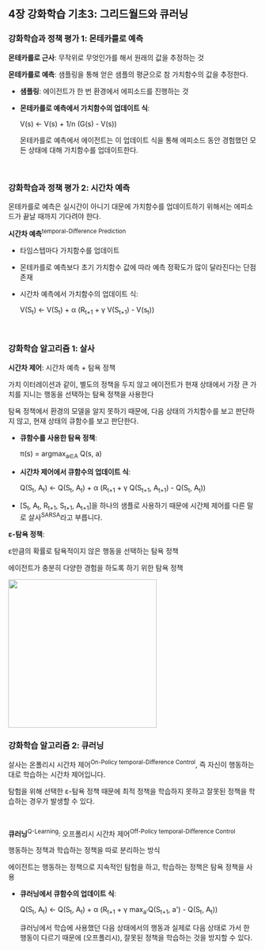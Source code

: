 ## 4장 강화학습 기초3: 그리드월드와 큐러닝

### 강화학습과 정책 평가 1: 몬테카를로 예측
**몬테카를로 근사**: 무작위로 무엇인가를 해서 원래의 값을 추정하는 것

**몬테카를로 예측**: 샘플링을 통해 얻은 샘플의 평균으로 참 가치함수의 값을 추정한다.

- **샘플링**: 에이전트가 한 번 환경에서 에피소드를 진행하는 것

- **몬테카를로 예측에서 가치함수의 업데이트 식**: 

  V(s) ← V(s) + 1/n (G(s) - V(s))

  몬테카를로 예측에서 에이전트는 이 업데이트 식을 통해 에피소드 동안 경험했던 모든 상태에 대해 가치함수를 업데이트한다.

<br>

### 강화학습과 정책 평가 2: 시간차 예측
몬테카를로 예측은 실시간이 아니기 대문에 가치함수를 업데이트하기 위해서는 에피소드가 끝날 때까지 기다려야 한다.

**시간차 예측**<sup>temporal-Difference Prediction</sup>
- 타임스텝마다 가치함수를 업데이트
- 몬테카를로 예측보다 초기 가치함수 값에 따라 예측 정확도가 많이 달라진다는 단점 존재
- 시간차 예측에서 가치함수의 업데이트 식:

  V(S<sub>t</sub>) ← V(S<sub>t</sub>) + α (R<sub>t+1</sub> + γ V(S<sub>t+1</sub>) - V(s<sub>t</sub>))

<br>
  
### 강화학습 알고리즘 1: 살사
**시간차 제어**: 시간차 예측 + 탐욕 정책

가치 이터레이션과 같이, 별도의 정책을 두지 않고 에이전트가 현재 상태에서 가장 큰 가치를 지니는 행동을 선택하는 탐욕 정책을 사용한다

탐욕 정책에서 환경의 모델을 알지 못하기 때문에, 다음 상태의 가치함수를 보고 판단하지 않고, 현재 상태의 큐함수를 보고 판단한다.

- **큐함수를 사용한 탐욕 정책**:
  
  π(s) = argmax<sub>a∈A</sub> Q(s, a)

- **시간차 제어에서 큐함수의 업데이트 식**:
  
  Q(S<sub>t</sub>, A<sub>t</sub>) ← Q(S<sub>t</sub>, A<sub>t</sub>) + α (R<sub>t+1</sub> + γ Q(S<sub>t+1</sub>, A<sub>t+1</sub>) - Q(S<sub>t</sub>, A<sub>t</sub>))

- [S<sub>t</sub>, A<sub>t</sub>, R<sub>t+1</sub>, S<sub>t+1</sub>, A<sub>t+1</sub>]을 하나의 샘플로 사용하기 때문에 시간체 제어를 다른 말로 살사<sup>SARSA</sup>라고 부릅니다.

**ε-탐욕 정책**:

ε만큼의 확률로 탐욕적이지 않은 행동을 선택하는 탐욕 정책

에이전트가 충분히 다양한 경험을 하도록 하기 위한 탐욕 정책

<img src=https://user-images.githubusercontent.com/62216628/169803827-a8780510-cd75-4a60-bf19-191bc002ee8a.png width=300px/>

<br>

### 강화학습 알고리즘 2: 큐러닝
살사는 온폴리시 시간차 제어<sup>On-Policy temporal-Difference Control</sup>, 즉 자신이 행동하는 대로 학습하는 시간차 제어입니다.

탐험을 위해 선택한 ε-탐욕 정책 때문에 최적 정책을 학습하지 못하고 잘못된 정책을 학습하는 경우가 발생할 수 있다.

<br>

**큐러닝**<sup>Q-Learning</sup>: 오프폴리시 시간차 제어<sup>Off-Policy temporal-Difference Control</sup>

행동하는 정책과 학습하는 정책을 따로 분리하는 방식

에이전트는 행동하는 정책으로 지속적인 탐험을 하고, 학습하는 정책은 탐욕 정책을 사용

- **큐러닝에서 큐함수의 업데이트 식**:

  Q(S<sub>t</sub>, A<sub>t</sub>) ← Q(S<sub>t</sub>, A<sub>t</sub>) + α (R<sub>t+1</sub> + γ max<sub>a'</sub>Q(S<sub>t+1</sub>, a') - Q(S<sub>t</sub>, A<sub>t</sub>))

  큐러닝에서 학습에 사용했던 다음 상태에서의 행동과 실제로 다음 상태로 가서 한 행동이 다르기 때문에 (오프폴리시), 잘못된 정책을 학습하는 것을 방지할 수 있다.
